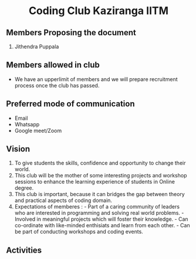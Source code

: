 <h1 align="center">Coding Club Kaziranga IITM</h1>

## Members Proposing the document
1. Jithendra Puppala

## Members allowed in club
- We have an upperlimit of members and we will prepare recruitment process once the club has passed.

## Preferred mode of communication
- Email
- Whatsapp
- Google meet/Zoom

## Vision
1. To give students the skills, confidence and opportunity to change their world.
2. This club will be the mother of some interesting projects and workshop sessions to enhance the learning experience of students in Online degree.
3. This club is important, because it can bridges the gap between theory and practical aspects of coding domain.
4. Expectations of memberes :
        - Part of a caring community of leaders who are interested in programming and solving real world problems.
        - Involved in meaningful projects which will foster their knowledge.
        - Can co-ordinate with like-minded enthisiats and learn from each other.
        - Can be part of conducting workshops and coding events.

## Activities
